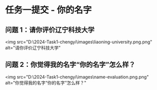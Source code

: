 # 任务一提交 - 你的名字
## 问题 1：请你评价辽宁科技大学
<img src="D:\2024-Task1-chengyi\images\liaoning-university.png.png" alt="请你评价辽宁科技大学"
## 问题 2：你觉得我的名字“你的名字”怎么样？
<img src="D:\2024-Task1-chengyi\images\name-evaluation.png.png" alt="你觉得我的名字“你的名字”怎么样？"
